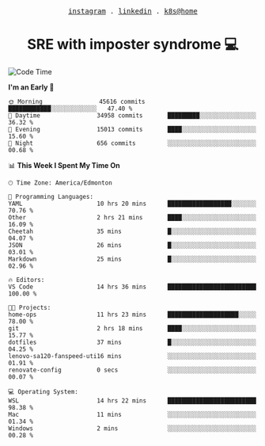 <p align="center">
  <samp>
    <a href="https://www.instagram.com/lildrunkensmurf/">instagram</a> .
    <a href="https://www.linkedin.com/in/joryirving/">linkedin</a> .
    <a href="https://github.com/joryirving/home-ops">k8s@home</a>
  </samp>
</p>

<h1 align="center">
  SRE with imposter syndrome 💻
</h1>

<!--START_SECTION:waka-->
![Code Time](http://img.shields.io/badge/Code%20Time-411%20hrs%201%20min-blue)

**I'm an Early 🐤** 

```text
🌞 Morning                45616 commits       ████████████░░░░░░░░░░░░░   47.40 % 
🌆 Daytime                34958 commits       █████████░░░░░░░░░░░░░░░░   36.32 % 
🌃 Evening                15013 commits       ████░░░░░░░░░░░░░░░░░░░░░   15.60 % 
🌙 Night                  656 commits         ░░░░░░░░░░░░░░░░░░░░░░░░░   00.68 % 
```


📊 **This Week I Spent My Time On** 

```text
🕑︎ Time Zone: America/Edmonton

💬 Programming Languages: 
YAML                     10 hrs 20 mins      ██████████████████░░░░░░░   70.76 % 
Other                    2 hrs 21 mins       ████░░░░░░░░░░░░░░░░░░░░░   16.09 % 
Cheetah                  35 mins             █░░░░░░░░░░░░░░░░░░░░░░░░   04.07 % 
JSON                     26 mins             █░░░░░░░░░░░░░░░░░░░░░░░░   03.01 % 
Markdown                 25 mins             █░░░░░░░░░░░░░░░░░░░░░░░░   02.96 % 

🔥 Editors: 
VS Code                  14 hrs 36 mins      █████████████████████████   100.00 % 

🐱‍💻 Projects: 
home-ops                 11 hrs 23 mins      ████████████████████░░░░░   78.00 % 
git                      2 hrs 18 mins       ████░░░░░░░░░░░░░░░░░░░░░   15.77 % 
dotfiles                 37 mins             █░░░░░░░░░░░░░░░░░░░░░░░░   04.25 % 
lenovo-sa120-fanspeed-uti16 mins             ░░░░░░░░░░░░░░░░░░░░░░░░░   01.91 % 
renovate-config          0 secs              ░░░░░░░░░░░░░░░░░░░░░░░░░   00.07 % 

💻 Operating System: 
WSL                      14 hrs 22 mins      █████████████████████████   98.38 % 
Mac                      11 mins             ░░░░░░░░░░░░░░░░░░░░░░░░░   01.34 % 
Windows                  2 mins              ░░░░░░░░░░░░░░░░░░░░░░░░░   00.28 % 
```


<!--END_SECTION:waka-->
